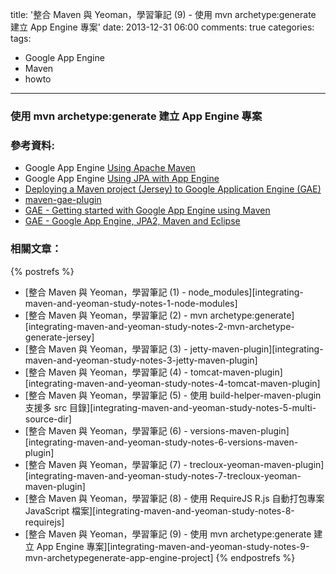 title: '整合 Maven 與 Yeoman，學習筆記 (9) - 使用 mvn archetype:generate 建立 App Engine 專案'
date: 2013-12-31 06:00
comments: true
categories:
tags:
  - Google App Engine
  - Maven
  - howto
---
### 使用 mvn archetype:generate 建立 App Engine 專案

<!-- more -->

### 參考資料:

* Google App Engine [Using Apache Maven]
* Google App Engine [Using JPA with App Engine]
* [Deploying a Maven project (Jersey) to Google Application Engine (GAE)][deploy]
* [maven-gae-plugin]
* [GAE - Getting started with Google App Engine using Maven][gae-getting-started]
* [GAE - Google App Engine, JPA2, Maven and Eclipse][gae-jpa2-maven]

### 相關文章：

<!-- cross references -->

{% postrefs %}
* [整合 Maven 與 Yeoman，學習筆記 (1) - node_modules][integrating-maven-and-yeoman-study-notes-1-node-modules]
* [整合 Maven 與 Yeoman，學習筆記 (2) - mvn archetype:generate][integrating-maven-and-yeoman-study-notes-2-mvn-archetype-generate-jersey]
* [整合 Maven 與 Yeoman，學習筆記 (3) - jetty-maven-plugin][integrating-maven-and-yeoman-study-notes-3-jetty-maven-plugin]
* [整合 Maven 與 Yeoman，學習筆記 (4) - tomcat-maven-plugin][integrating-maven-and-yeoman-study-notes-4-tomcat-maven-plugin]
* [整合 Maven 與 Yeoman，學習筆記 (5) - 使用 build-helper-maven-plugin 支援多 src 目錄][integrating-maven-and-yeoman-study-notes-5-multi-source-dir]
* [整合 Maven 與 Yeoman，學習筆記 (6) - versions-maven-plugin][integrating-maven-and-yeoman-study-notes-6-versions-maven-plugin]
* [整合 Maven 與 Yeoman，學習筆記 (7) - trecloux-yeoman-maven-plugin][integrating-maven-and-yeoman-study-notes-7-trecloux-yeoman-maven-plugin]
* [整合 Maven 與 Yeoman，學習筆記 (8) - 使用 RequireJS R.js 自動打包專案 JavaScript 檔案][integrating-maven-and-yeoman-study-notes-8-requirejs]
* [整合 Maven 與 Yeoman，學習筆記 (9) - 使用 mvn archetype:generate 建立 App Engine 專案][integrating-maven-and-yeoman-study-notes-9-mvn-archetypegenerate-app-engine-project]
{% endpostrefs %}

<!-- external references -->

[Using Apache Maven]: https://developers.google.com/appengine/docs/java/tools/maven
[Using JPA with App Engine]: https://developers.google.com/appengine/docs/java/datastore/jpa/overview-dn2
[deploy]: http://www.luigi7up.com/index.php/posts/it/31-deploying-maven-project-jersey-to-google-application-engine-gae "Deploying a Maven project (Jersey) to Google Application Engine (GAE)"
[maven-gae-plugin]: https://github.com/maven-gae-plugin/maven-gae-plugin
[gae-getting-started]: http://www.loop81.com/2013/01/gae-getting-started-with-google-app.html "GAE - Getting started with Google App Engine using Maven"
[gae-jpa2-maven]: http://www.loop81.com/2013/02/gae-google-app-engine-jpa2-maven-and.html "GAE - Google App Engine, JPA2, Maven and Eclipse"